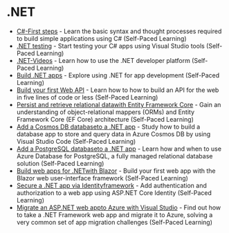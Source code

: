 # .NET


- [C#-First steps](https://docs.microsoft.com/en-us/learn/paths/csharp-first-steps/) - Learn the basic syntax and thought processes required to build simple applications using C# (Self-Paced Learning)
- [.NET testing](https://docs.microsoft.com/en-us/learn/modules/visual-studio-test-tools/) - Start testing your C# apps using Visual Studio tools (Self-Paced Learning)
-  [.NET-Videos](https://dotnet.microsoft.com/en-us/learn/videos) - Learn how to use the .NET developer platform (Self-Paced Learning)
-   [Build .NET apps](https://docs.microsoft.com/en-us/learn/paths/build-dotnet-applications-csharp/) -  Explore using .NET for app development (Self-Paced Learning)
-   [Build your first Web API](https://docs.microsoft.com/en-us/learn/paths/aspnet-core-minimal-api/) -  Learn how to how to build an API for the web in five lines of code or less (Self-Paced Learning)
-   [Persist and retrieve relational datawith Entity Framework Core](https://docs.microsoft.com/en-us/learn/modules/persist-data-ef-core/) - Gain an understanding of object-relational mappers (ORMs) and Entity Framework Core (EF Core) architecture (Self-Paced Learning)
-   [Add a Cosmos DB databaseto a .NET app](https://docs.microsoft.com/en-us/learn/modules/work-with-cosmos-db/) - Study how to build a database app to store and query data in Azure Cosmos DB by using Visual Studio Code (Self-Paced Learning)
-   [Add a PostgreSQL databaseto a .NET app](https://docs.microsoft.com/en-us/learn/modules/create-connect-to-postgres/) - Learn how and when to use Azure Database for PostgreSQL, a fully managed relational database solution (Self-Paced Learning)
-   [Build web apps for .NETwith Blazor](https://docs.microsoft.com/en-us/learn/paths/build-web-apps-with-blazor/) - Build your first web app with the Blazor web user-interface framework (Self-Paced Learning)
-   [Secure a .NET app via Identityframework](https://docs.microsoft.com/en-us/learn/modules/secure-aspnet-core-identity/) - Add authentication and authorization to a web app using ASP.NET Core Identity (Self-Paced Learning)
-   [Migrate an ASP.NET web appto Azure with Visual Studio](https://docs.microsoft.com/en-us/learn/paths/migrate-aspnet-web-application/) -  Find out how to take a .NET Framework web app and migrate it to Azure, solving a very common set of app migration challenges (Self-Paced Learning)
